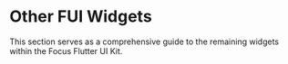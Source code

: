 # Other FUI Widgets

This section serves as a comprehensive guide to the remaining widgets within the Focus Flutter UI Kit.
